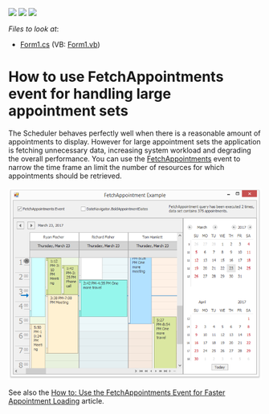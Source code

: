 <!-- default badges list -->
![](https://img.shields.io/endpoint?url=https://codecentral.devexpress.com/api/v1/VersionRange/128636371/16.2.3%2B)
[![](https://img.shields.io/badge/Open_in_DevExpress_Support_Center-FF7200?style=flat-square&logo=DevExpress&logoColor=white)](https://supportcenter.devexpress.com/ticket/details/E2730)
[![](https://img.shields.io/badge/📖_How_to_use_DevExpress_Examples-e9f6fc?style=flat-square)](https://docs.devexpress.com/GeneralInformation/403183)
<!-- default badges end -->
<!-- default file list -->
*Files to look at*:

* [Form1.cs](./CS/FetchAppointmentExample/Form1.cs) (VB: [Form1.vb](./VB/FetchAppointmentExample/Form1.vb))
<!-- default file list end -->
# How to use FetchAppointments event for handling large appointment sets


<p>The Scheduler behaves perfectly well when there is a reasonable amount of appointments to display. However for large appointment sets the application is fetching unnecessary data, increasing system workload and degrading the overall performance. You can use the <a href="http://help.devexpress.com/#CoreLibraries/DevExpressXtraSchedulerISchedulerStorageBase_FetchAppointmentstopic">FetchAppointments</a> event to narrow the time frame an limit the number of resources for which appointments should be retrieved.<br><br><img src="https://raw.githubusercontent.com/DevExpress-Examples/how-to-use-fetchappointments-event-for-handling-large-appointment-sets-e2730/16.2.3+/media/4f13ba4a-0fcf-11e7-80bf-00155d62480c.png"></p>
<p>See also the <a href="http://documentation.devexpress.com/#WindowsForms/CustomDocument2299"><u>How to: Use the FetchAppointments Event for Faster Appointment Loading</u></a> article.</p>

<br/>


